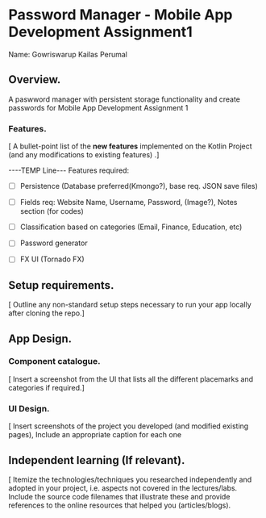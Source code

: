 # Password Manager - Mobile App Development Assignment1

Name: Gowriswarup Kailas Perumal

## Overview.

A paswword manager with persistent storage functionality and create passwords for Mobile App Development Assignment 1 

### Features.

[ A bullet-point list of the __new features__ implemented on the Kotlin Project (and any modifications to existing features) .]

----TEMP Line---
Features required:

- [ ]  Persistence (Database preferred(Kmongo?), base req. JSON save files)
- [ ]  Fields req: Website Name, Username, Password, (Image?), Notes section (for codes)
- [ ]  Classification based on categories (Email, Finance, Education, etc)
- [ ]  Password generator 
- [ ]  FX UI (Tornado FX)


## Setup requirements.

[ Outline any non-standard setup steps necessary to run your app locally after cloning the repo.]

## App Design.

### Component catalogue.

[ Insert a screenshot from the UI that lists all the different placemarks and categories if required.]

### UI Design.

[ Insert screenshots of the project you developed (and modified existing pages), Include an appropriate caption for each one

## Independent learning (If relevant).

[ Itemize the technologies/techniques you researched independently and adopted in your project, i.e. aspects not covered in the lectures/labs. Include the source code filenames that illustrate these and provide references to the online resources that helped you (articles/blogs).
